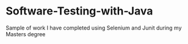 # Software-Testing-with-Java
Sample of work I have completed using Selenium and Junit during my Masters degree
